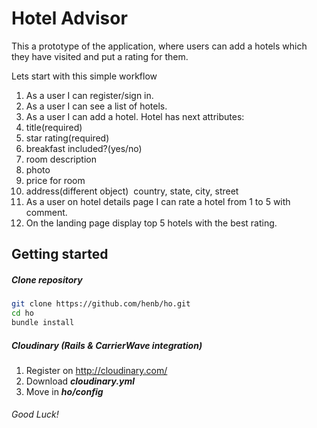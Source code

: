Hotel Advisor
=========
This a prototype of the application, where
users can add a hotels which they have visited and put а rating for them.

Lets start with this simple workflow

1. As a user I can register/sign in.
2. As a user I can see a list of hotels.
3. As a user I can add a hotel.
Hotel has next attributes:
  1. title(required)
  2. star rating(required)
  3. breakfast included?(yes/no)
  4. room description
  5. photo
  6. price for room
  7. address(different object) ­ country, state,  city, street
4. As a user on hotel details page I can rate a hotel from 1 to 5 with comment.
5. On the landing page display top 5 hotels with the best rating.

Getting started
-----------
##### Clone repository
```sh
git clone https://github.com/henb/ho.git
cd ho
bundle install
```
##### Cloudinary (Rails & CarrierWave integration)

1. Register on http://cloudinary.com/
2. Download ***cloudinary.yml***
3. Move in ***ho/config***

###### Good Luck!
